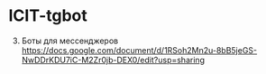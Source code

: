 # ICIT-tgbot
03. Боты для мессенджеров https://docs.google.com/document/d/1RSoh2Mn2u-8bB5jeGS-NwDDrKDU7iC-M2Zr0jb-DEX0/edit?usp=sharing 
